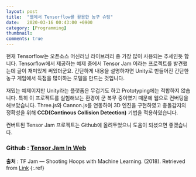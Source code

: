 ```yaml
---
layout: post
title:  "웹에서 Tensorflow를 활용한 농구 슈팅"
date:   2020-03-16 00:43:00 +0900
category: [Programming]
thumbnail: 
comments: true
---
```

<span class="caps">현</span>재 Tensorflow는 오픈소스 머신러닝 라이브러리 중 가장 많이 사용되는 추세인듯 합니다.
Tensorflow에서 제공하는 예제 중에서 Tensor Jam 이라는 프로젝트를 발견했는데 글이 재미있게 써있더군요.<!--more-->
간단하게 내용을 설명하자면 Unity로 만들어진 간단한 농구 게임에서 득점을 많이하는 모델을 만드는 것입니다.

재밌는 예제이지만 Unity라는 플랫폼은 무겁기도 하고 Prototyping에는 적합하지 않습니다. 
특히 이 프로젝트를 실험해보는 환경이 군 복무 중이였기 때문에 웹으로 컨버팅을 해보았습니다. 
Three.js와 Cannon.js를 연동하여 3D 엔진을 구현하였고 충돌감지의 정확성을 위해 **CCD(Continous Collision Detection)** 기법을 적용하였습니다.

컨버트된 Tensor Jam 프로젝트는 Github에 올려두었으니 도움이 되셨으면 좋겠습니다.

### Github : [Tensor Jam In Web][Github]

**출처**
: TF Jam — Shooting Hoops with Machine Learning. (2018). Retrieved from [Link][Source]
{:.ref}

[Github]: https://github.com/aproid/tf-jam-in-web
[Source]: https://medium.com/tensorflow/tf-jam-shooting-hoops-with-machine-learning-7a96e1236c32